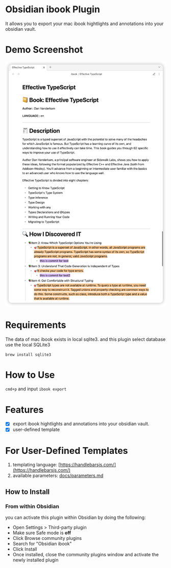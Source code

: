 # Obsidian ibook Plugin

It allows you to export your mac ibook hightlights and annotations into your obsidian vault.

# Demo Screenshot

![](docs/images/screenshot.png)
# Requirements

The data of mac ibook exists in local sqlite3. and this plugin select database use the local SQLite3

```shell
brew install sqlite3
```

# How to Use

`cmd+p` and input `ibook export`

# Features

- [x] export ibook hightlights and annotations into your obsidian vault.
- [x] user-defined template

# For User-Defined Templates

1. templating language: [https://handlebarsjs.com/](https://handlebarsjs.com/)
2. available parameters: [docs/parameters.md](docs/parameters.md)

## How to Install

### From within Obsidian

you can activate this plugin within Obsidian by doing the following:

- Open Settings > Third-party plugin
- Make sure Safe mode is **off**
- Click Browse community plugins
- Search for "Obsidian ibook"
- Click Install
- Once installed, close the community plugins window and activate the newly installed plugin
